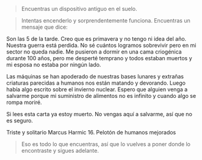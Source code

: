 > Encuentras un dispositivo antiguo en el suelo.

 > Intentas encenderlo y sorprendentemente funciona.  Encuentras un mensaje que dice:

 Son las 5 de la tarde.  Creo que es primavera y no tengo ni idea del año.  Nuestra guerra está perdida.  No sé cuántos logramos sobrevivir pero en mi sector no queda nadie.  Me pusieron a dormir en una cama criogénica durante 100 años, pero me desperté temprano y todos estaban muertos y mi esposa no estaba por ningún lado.

 Las máquinas se han apoderado de nuestras bases lunares y extrañas criaturas parecidas a humanos nos están matando y devorando.  Luego había algo escrito sobre el invierno nuclear.  Espero que alguien venga a salvarme porque mi suministro de alimentos no es infinito y cuando algo se rompa moriré.

 Si lees esta carta ya estoy muerto.  No vengas aquí a salvarme, así que no es seguro.

 Triste y solitario Marcus Harmic 16.
 Pelotón de humanos mejorados

 > Eso es todo lo que encuentras, así que lo vuelves a poner donde lo encontraste y sigues adelante.
